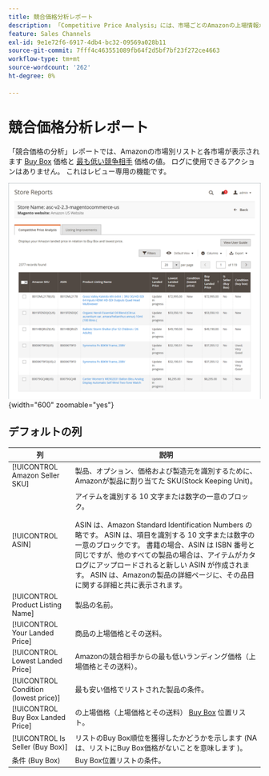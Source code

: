 ```yaml
---
title: 競合価格分析レポート
description: 「Competitive Price Analysis」には、市場ごとのAmazonの上場情報が、それぞれのBuy Box価格と最も低い競合相手の価格値と共に表示されます。
feature: Sales Channels
exl-id: 9e1e72f6-6917-4db4-bc32-09569a028b11
source-git-commit: 7fff4c463551089fb64f2d5bf7bf23f272ce4663
workflow-type: tm+mt
source-wordcount: '262'
ht-degree: 0%

---
```


# 競合価格分析レポート

「競合価格の分析」レポートでは、Amazonの市場別リストと各市場が表示されます [Buy Box](./buy-box-competitor-pricing.md) 価格と [最も低い競争相手](./lowest-competitor-pricing.md) 価格の値。 ログに使用できるアクションはありません。 これはレビュー専用の機能です。

![競合価格分析レポート](assets/amazon-competitive-price-analysis.png){width="600" zoomable="yes"}

## デフォルトの列

| 列 | 説明 |
|---------------------------------------|------------------------------------------------------------------------------------------------------------------------------------------------------------------------------------------------------------------------------------------------------------------------------------------------------------------------------------------------------------------------------------------------------------------------------------------------------------------------------------|
| [!UICONTROL Amazon Seller SKU] | 製品、オプション、価格および製造元を識別するために、Amazonが製品に割り当てた SKU(Stock Keeping Unit)。 |
| [!UICONTROL ASIN] | アイテムを識別する 10 文字または数字の一意のブロック。<br><br>ASIN は、Amazon Standard Identification Numbers の略です。 ASIN は、項目を識別する 10 文字または数字の一意のブロックです。 書籍の場合、ASIN は ISBN 番号と同じですが、他のすべての製品の場合は、アイテムがカタログにアップロードされると新しい ASIN が作成されます。 ASIN は、Amazonの製品の詳細ページに、その品目に関する詳細と共に表示されます。 |
| [!UICONTROL Product Listing Name] | 製品の名前。 |
| [!UICONTROL Your Landed Price] | 商品の上場価格とその送料。 |
| [!UICONTROL Lowest Landed Price] | Amazonの競合相手からの最も低いランディング価格（上場価格とその送料）。 |
| [!UICONTROL Condition (lowest price)] | 最も安い価格でリストされた製品の条件。 |
| [!UICONTROL Buy Box Landed Price] | の上場価格（上場価格とその送料） [Buy Box](./buy-box-competitor-pricing.md) 位置リスト。 |
| [!UICONTROL Is Seller (Buy Box)] | リストのBuy Box順位を獲得したかどうかを示します (NA は、リストにBuy Box価格がないことを意味します )。 |
| 条件 (Buy Box) | Buy Box位置リストの条件。 |
